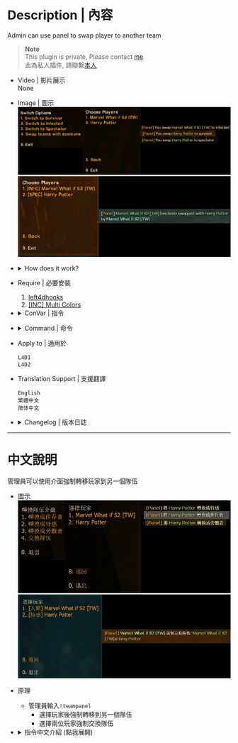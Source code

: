 # Description | 內容
Admin can use panel to swap player to another team

> __Note__ <br/>
This plugin is private, Please contact [me](https://github.com/fbef0102/Game-Private_Plugin#私人插件列表-private-plugins-list)<br/>
此為私人插件, 請聯繫[本人](https://github.com/fbef0102/Game-Private_Plugin#私人插件列表-private-plugins-list)

* Video | 影片展示
<br/>None

* Image | 圖示
	<br/>![l4d_switchteam_panel_1](image/l4d_switchteam_panel_1.jpg)
	<br/>![l4d_switchteam_panel_2](image/l4d_switchteam_panel_2.jpg)

* <details><summary>How does it work?</summary>

	* Admin types ```!teampanel``` to open menu
		* Force player to switch team.
		* Swap two players
</details>

* Require | 必要安裝
	1. [left4dhooks](https://forums.alliedmods.net/showthread.php?t=321696)
	2. [[INC] Multi Colors](https://github.com/fbef0102/L4D1_2-Plugins/releases/tag/Multi-Colors)

* <details><summary>ConVar | 指令</summary>

	* cfg/sourcemod/l4d_switchteam_panel.cfg
		```php
		// 0=Plugin off, 1=Plugin on.
		l4d_switchteam_panel_enable "1"

		// Players with these flags have access to use sm_panel menu. (Empty = Everyone, -1: Nobody)
		l4d_switchteam_panel_access_flag "z"
		```
</details>

* <details><summary>Command | 命令</summary>

	* **Open menu to swap players**
		```php
		sm_teampanel
		sm_swappanel
		```
</details>

* Apply to | 適用於
	```
	L4D1
	L4D2
	```

* Translation Support | 支援翻譯
	```
	English
	繁體中文
	简体中文
	```

* <details><summary>Changelog | 版本日誌</summary>

	* v1.0 (2024-1-5)
		* Initial Release
</details>

- - - -
# 中文說明
管理員可以使用介面強制轉移玩家到另一個隊伍

* 圖示
	<br/>![l4d_switchteam_panel_1](image/zho/l4d_switchteam_panel_1.jpg)
	<br/>![l4d_switchteam_panel_2](image/zho/l4d_switchteam_panel_2.jpg)

* 原理
	* 管理員輸入```!teampanel```
		* 選擇玩家後強制轉移到另一個隊伍
		* 選擇兩位玩家強制交換隊伍

* <details><summary>指令中文介紹 (點我展開)</summary>

	* cfg/sourcemod/l4d_switchteam_panel.cfg
		```php
		// 0=關閉插件, 1=啟動插件.
		l4d_switchteam_panel_enable "1"

		// 擁有這些權限的玩家，才可以使用!teampanel (留白 = 任何人都能, -1: 無人)
		l4d_switchteam_panel_access_flag "z"
		```
</details>
